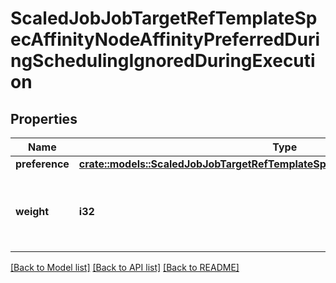 # ScaledJobJobTargetRefTemplateSpecAffinityNodeAffinityPreferredDuringSchedulingIgnoredDuringExecution

## Properties

Name | Type | Description | Notes
------------ | ------------- | ------------- | -------------
**preference** | [**crate::models::ScaledJobJobTargetRefTemplateSpecAffinityNodeAffinityPreference**](ScaledJob_jobTargetRef_template_spec_affinity_nodeAffinity_preference.md) |  | 
**weight** | **i32** | Weight associated with matching the corresponding nodeSelectorTerm, in the range 1-100. | 

[[Back to Model list]](../README.md#documentation-for-models) [[Back to API list]](../README.md#documentation-for-api-endpoints) [[Back to README]](../README.md)


